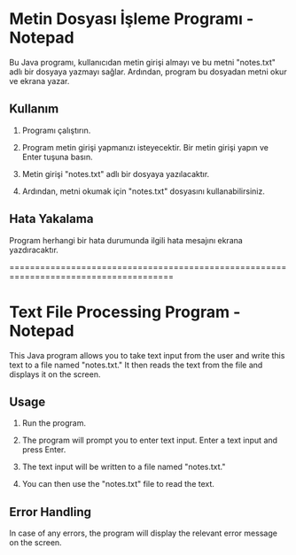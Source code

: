 # Metin Dosyası İşleme Programı -Notepad

Bu Java programı, kullanıcıdan metin girişi almayı ve bu metni "notes.txt" adlı bir dosyaya yazmayı sağlar. Ardından, program bu dosyadan metni okur ve ekrana yazar.

## Kullanım

1. Programı çalıştırın.

2. Program metin girişi yapmanızı isteyecektir. Bir metin girişi yapın ve Enter tuşuna basın.

3. Metin girişi "notes.txt" adlı bir dosyaya yazılacaktır.

4. Ardından, metni okumak için "notes.txt" dosyasını kullanabilirsiniz.

## Hata Yakalama

Program herhangi bir hata durumunda ilgili hata mesajını ekrana yazdıracaktır.

======================================================================================

# Text File Processing Program - Notepad

This Java program allows you to take text input from the user and write this text to a file named "notes.txt." It then reads the text from the file and displays it on the screen.

## Usage

1. Run the program.

2. The program will prompt you to enter text input. Enter a text input and press Enter.

3. The text input will be written to a file named "notes.txt."

4. You can then use the "notes.txt" file to read the text.


## Error Handling

In case of any errors, the program will display the relevant error message on the screen.






